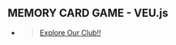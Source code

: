 ## MEMORY CARD GAME - VEU.js
-  > [Explore Our Club!!](https://cogniznce-memberl-ist-opensourcetask-4.netlify.app/)
